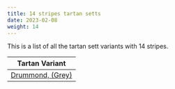 ```yaml
---
title: 14 stripes tartan setts
date: 2023-02-08
weight: 14
---
```

This is a list of all the tartan sett variants with 14 stripes.

| Tartan Variant |
|---------------|
| [Drummond, (Grey)](/tartans/k/8/na4/k4/n28/na4/k4/na4/k8/n4/k32/na4/k4/na2/k/8/)||
